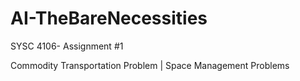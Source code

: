 # AI-TheBareNecessities

SYSC 4106- Assignment #1

Commodity Transportation Problem | Space Management Problems
